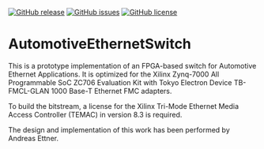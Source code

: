 [![GitHub release](https://img.shields.io/github/release/PhilippMundhenk/AutomotiveEthernetSwitch.svg)](https://github.com/PhilippMundhenk/AutomotiveEthernetSwitch/releases) [![GitHub issues](https://img.shields.io/github/issues/PhilippMundhenk/AutomotiveEthernetSwitch.svg)](https://github.com/PhilippMundhenk/AutomotiveEthernetSwitch/issues) [![GitHub license](https://img.shields.io/badge/license-MIT-blue.svg)](https://github.com/PhilippMundhenk/AutomotiveEthernetSwitch/blob/master/LICENSE)

# AutomotiveEthernetSwitch
This is a prototype implementation of an FPGA-based switch for Automotive Ethernet Applications. It is optimized for the Xilinx Zynq-7000 All Programmable SoC ZC706 Evaluation Kit with Tokyo Electron Device TB-FMCL-GLAN 1000 Base-T Ethernet FMC adapters.

To build the bitstream, a license for the Xilinx Tri-Mode Ethernet Media Access Controller (TEMAC) in version 8.3 is required.

The design and implementation of this work has been performed by Andreas Ettner.